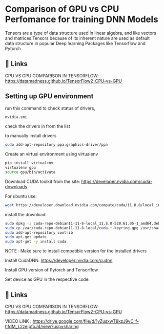 
# Comparison of GPU vs CPU Perfomance for training DNN Models

Tensors are a type of data structure used in linear algebra, and like vectors and matrices.Tensors because of its inherent nature are used as default data structure in popular Deep learning Packages like Tensorflow and Pytorch


## 🔗 Links
CPU VS GPU COMPARISON IN TENSORFLOW: 
https://datamadness.github.io/TensorFlow2-CPU-vs-GPU


## Setting up GPU environment

run this command to check status of drivers,
```bash
nvidia-smi
```
check the drivers in from the list
 
to manually install drivers
```bash
sudo add-apt-repository ppa:graphics-driver/ppa
```
Create an virtual environment using virtualenv

```bash
pip install virtualenv
virtualenv gpu
source gpu/bin/activate
```
Download CUDA toolkit from the site:
https://developer.nvidia.com/cuda-downloads

For ubuntu use:
```bash
wget https://developer.download.nvidia.com/compute/cuda/11.8.0/local_installers/cuda-repo-debian11-11-8-local_11.8.0-520.61.05-1_amd64.deb
```
install the download

```bash
sudo dpkg -i cuda-repo-debian11-11-8-local_11.8.0-520.61.05-1_amd64.deb
sudo cp /var/cuda-repo-debian11-11-8-local/cuda-*-keyring.gpg /usr/share/keyrings/
sudo add-apt-repository contrib
sudo apt-get update
sudo apt-get -y install cuda
```
NOTE : Make sure to install compatible version for the installed drivers

Install CudaDNN: https://developer.nvidia.com/cudnn

Install GPU version of Pytorch and Tensorflow

Set device as GPU in the respective code.

## 🔗 Links
CPU VS GPU COMPARISON IN TENSORFLOW: 
https://datamadness.github.io/TensorFlow2-CPU-vs-GPU

VIDEO LINK :
https://drive.google.com/file/d/1yZusxwT8kzJ9vC_f-hfdM_L2zejpfoJ4/view?usp=sharing
